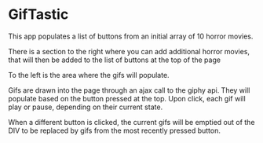 # GifTastic

This app populates a list of buttons from an initial array of 10 horror movies. 

There is a section to the right where you can add additional horror movies, that will then be added to the list of buttons at the top of the page

To the left is the area where the gifs will populate.

Gifs are drawn into the page through an ajax call to the giphy api. They will populate based on the button pressed at the top. Upon click, each gif will play or pause, depending on their current state.

When a different button is clicked, the current gifs will be emptied out of the DIV to be replaced by gifs from the most recently pressed button.